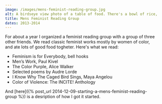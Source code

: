 ```yaml
---
image: /images/mens-feminist-reading-group.jpg
alt: A birdseye view photo of a table of food. There's a bowl of rice, a bowl of cilantro, tomatoes, black beans, halved avocados, cooked pork and chicken, salt, and empty plates and glasses. 
title: Mens Feminist Reading Group
dates: 2013-2014
---
```

For about a year I organized a feminist reading group with a group of three other friends. We read classic feminist works mostly by women of color, and ate lots of good food togheter. Here's what we read:

* Feminism is for Everybody, bell hooks
* Men’s Work, Paul Kivel
* The Color Purple, Alice Walker
* Selected poems by Audre Lorde
* I Know Why The Caged Bird Sings, Maya Angelou
* Color of Violence: The INCITE! Anthology

And [here]({% post_url 2014-12-09-starting-a-mens-feminist-reading-group %}) is a desription of how I got it started.

